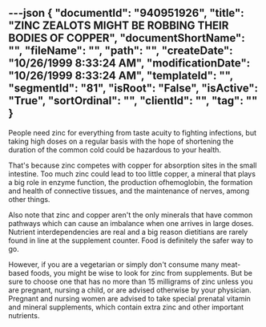 ---json
{
  "documentId": "940951926",
  "title": "ZINC ZEALOTS MIGHT BE ROBBING THEIR BODIES OF COPPER",
  "documentShortName": "",
  "fileName": "",
  "path": "",
  "createDate": "10/26/1999 8:33:24 AM",
  "modificationDate": "10/26/1999 8:33:24 AM",
  "templateId": "",
  "segmentId": "81",
  "isRoot": "False",
  "isActive": "True",
  "sortOrdinal": "",
  "clientId": "",
  "tag": ""
}
---

People need zinc for everything from taste acuity to fighting infections, but taking high doses on a regular basis with the hope of shortening the duration of the common cold could be hazardous to your health. 

That's because zinc competes with copper for absorption sites in the small intestine. Too much zinc could lead to too little copper, a mineral that plays a big role in enzyme function, the production ofhemoglobin, the formation and health of connective tissues, and the maintenance of nerves, among other things. 

Also note that zinc and copper aren't the only minerals that have common pathways which can cause an imbalance when one arrives in large doses. Nutrient interdependencies are real and a big reason dietitians are rarely found in line at the supplement counter. Food is definitely the safer way to go. 

However, if you are a vegetarian or simply don't consume many 
meat-based foods, you might be wise to look for zinc from supplements. But be sure to choose one that has no more than 15 milligrams of zinc unless you are pregnant, nursing a child, or are advised otherwise by your physician. Pregnant and nursing women are advised to take special prenatal vitamin and mineral supplements, which contain extra zinc and other important nutrients.
